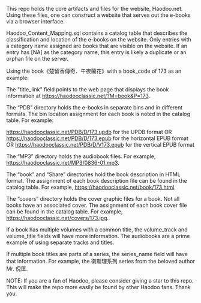 This repo holds the core artifacts and files for the website, Haodoo.net. Using these files, one can construct a website that serves out the e-books via a browser interface.

Haodoo_Content_Mapping.sql contains a catalog table that describes the classification and location of the e-books on the website. Only entries with a category name assigned are books that are visible on the website. If an entry has [NA] as the category name, this entry is likely a duplicate or an orphan file on the server.

Using the book《楚留香傳奇．午夜蘭花》with a book_code of 173 as an example:

The "title_link" field points to the web page that displays the book information at https://haodooclassic.net/?M=book&P=173.

The “PDB” directory holds the e-books in separate bins and in different formats. The bin location assignment for each book is noted in the catalog table. For example:

https://haodooclassic.net/PDB/D/173.updb for the UPDB format OR
https://haodooclassic.net/PDB/D/173.epub for the horizontal EPUB format OR
https://haodooclassic.net/PDB/D/V173.epub for the vertical EPUB format

The “MP3” directory holds the audiobook files. For example, https://haodooclassic.net/MP3/0836-01.mp3.

The “book” and “Share” directories hold the book description in HTML format. The assignment of each book description file can be found in the catalog table. For example, https://haodooclassic.net/book/173.html.

The “covers” directory holds the cover graphic files for a book. Not all books have an associated cover. The assignment of each book cover file can be found in the catalog table. For example, https://haodooclassic.net/covers/173.jpg.

If a book has multiple volumes with a common title, the volume_track and volume_title fields will have more information. The audiobooks are a prime example of using separate tracks and titles.

If multiple book titles are parts of a series, the series_name field will have that information. For example, the 衛斯理系列 series from the beloved author Mr. 倪匡.

NOTE: If you are a fan of Haodoo, please consider giving a star to this repo. This will make the repo more easily be found by other Haodoo fans. Thank you.
